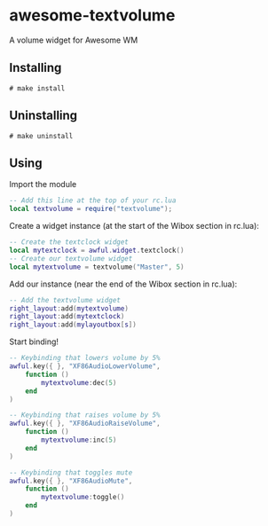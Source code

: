 awesome-textvolume
==================

A volume widget for Awesome WM


Installing
----------

    # make install


Uninstalling
------------

    # make uninstall


Using
-----

Import the module

```lua
-- Add this line at the top of your rc.lua
local textvolume = require("textvolume");
```

Create a widget instance (at the start of the Wibox section in rc.lua):

```lua
-- Create the textclock widget
local mytextclock = awful.widget.textclock()
-- Create our textvolume widget
local mytextvolume = textvolume("Master", 5)
```

Add our instance (near the end of the Wibox section in rc.lua):

```lua
-- Add the textvolume widget
right_layout:add(mytextvolume)
right_layout:add(mytextclock)
right_layout:add(mylayoutbox[s])
```

Start binding!

```lua
-- Keybinding that lowers volume by 5%
awful.key({ }, "XF86AudioLowerVolume",
	function ()
		mytextvolume:dec(5)
	end
)

-- Keybinding that raises volume by 5%
awful.key({ }, "XF86AudioRaiseVolume",
	function ()
		mytextvolume:inc(5)
	end
)

-- Keybinding that toggles mute
awful.key({ }, "XF86AudioMute",
	function ()
		mytextvolume:toggle()
	end
)
```
